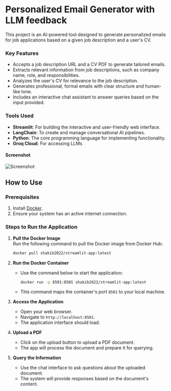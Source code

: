 # Personalized Email Generator with LLM feedback

This project is an AI-powered tool designed to generate personalized emails for job applications based on a given job description and a user's CV.

### Key Features
- Accepts a job description URL and a CV PDF to generate tailored emails.
- Extracts relevant information from job descriptions, such as company name, role, and responsibilities.
- Analyzes the user's CV for relevance to the job description.
- Generates professional, formal emails with clear structure and human-like tone.
- Includes an interactive chat assistant to answer queries based on the input provided.

### Tools Used
- **Streamlit**: For building the interactive and user-friendly web interface.
- **LangChain**: To create and manage conversational AI pipelines.
- **Python**: The core programming language for implementing functionality.
- **Groq Cloud**: For accessing LLMs

#### Screenshot
![Screenshot](ss.png)


## How to Use  

### Prerequisites  
1. Install [Docker](https://docs.docker.com/get-docker/).  
2. Ensure your system has an active internet connection.  

### Steps to Run the Application  

1. **Pull the Docker Image**  
   Run the following command to pull the Docker image from Docker Hub:  
   ```bash  
   docker pull shakib2022/streamlit-app:latest  

2. **Run the Docker Container**  
   - Use the command below to start the application:  
     ```bash  
     docker run -p 8501:8501 shakib2022/streamlit-app:latest  
     ```  
   - This command maps the container's port `8501` to your local machine.  

3. **Access the Application**  
   - Open your web browser.  
   - Navigate to `http://localhost:8501`.  
   - The application interface should load.  

4. **Upload a PDF**  
   - Click on the upload button to upload a PDF document.  
   - The app will process the document and prepare it for querying.  

5. **Query the Information**  
   - Use the chat interface to ask questions about the uploaded document.  
   - The system will provide responses based on the document's content.  